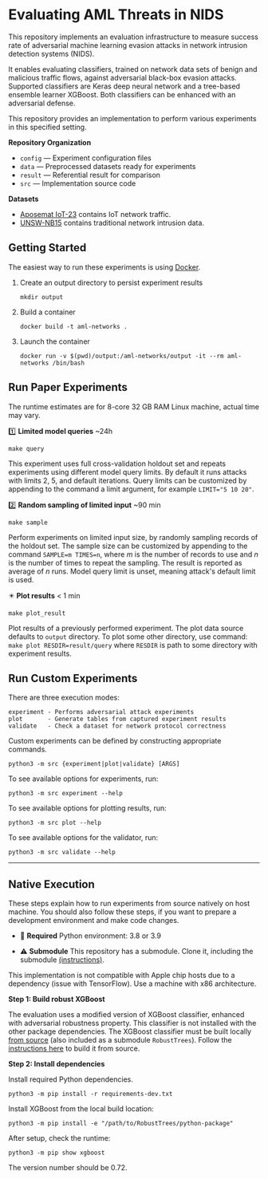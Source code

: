 # Evaluating AML Threats in NIDS

This repository implements an evaluation infrastructure to measure success rate of adversarial machine learning evasion
attacks in network intrusion detection systems (NIDS).

It enables evaluating classifiers, trained on network data sets of benign and malicious traffic flows, against 
adversarial black-box evasion attacks. Supported classifiers are Keras deep neural network and a tree-based ensemble 
learner XGBoost. Both classifiers can be enhanced with an adversarial defense.

This repository provides an implementation to perform various experiments in this specified setting. 

**Repository Organization**

- `config`     — Experiment configuration files              
- `data`       — Preprocessed datasets ready for experiments
- `result`     — Referential result for comparison          
- `src`        — Implementation source code                  

**Datasets**

- [Aposemat IoT-23](https://www.stratosphereips.org/datasets-iot23/) contains IoT network traffic.
- [UNSW-NB15](https://research.unsw.edu.au/projects/unsw-nb15-dataset) contains traditional network intrusion data.

## Getting Started

The easiest way to run these experiments is using [Docker](https://docs.docker.com/engine/install/).

1. Create an output directory to persist experiment results

    ```
    mkdir output
    ```
   
2. Build a container

    ```
    docker build -t aml-networks .
    ```

3. Launch the container

    ```
    docker run -v $(pwd)/output:/aml-networks/output -it --rm aml-networks /bin/bash
    ```

## Run Paper Experiments

The runtime estimates are for 8-core 32 GB RAM Linux machine, actual time may vary.

:one: **Limited model queries** ~24h

```
make query
```

This experiment uses full cross-validation holdout set and repeats experiments using different model query limits. 
By default it runs attacks with limits 2, 5, and default iterations. Query limits can be customized by appending 
to the command a limit argument, for example `LIMIT="5 10 20"`.

:two: **Random sampling of limited input** ~90 min

```
make sample
```

Perform experiments on limited input size, by randomly sampling records of the holdout set. The sample size can be
customized by appending to the command `SAMPLE=m TIMES=n`, where $m$ is the number of records to use and $n$ is the
number of times to repeat the sampling. The result is reported as average of $n$ runs. Model query limit is unset,
meaning attack's default limit is used.


:eight_pointed_black_star: **Plot results** < 1 min

```
make plot_result
```

Plot results of a previously performed experiment. The plot data source defaults to `output` directory. 
To plot some other directory, use command: `make plot RESDIR=result/query` where `RESDIR` is path to some directory with experiment results.

## Run Custom Experiments

There are three execution modes:

```
experiment - Performs adversarial attack experiments
plot       - Generate tables from captured experiment results
validate   - Check a dataset for network protocol correctness
```

Custom experiments can be defined by constructing appropriate commands.

```
python3 -m src {experiment|plot|validate} [ARGS]
```

To see available options for experiments, run:

```
python3 -m src experiment --help
```

To see available options for plotting results, run:

```
python3 -m src plot --help
```

To see available options for the validator, run:

```
python3 -m src validate --help
```

---

## Native Execution

These steps explain how to run experiments from source natively on host machine.
You should also follow these steps, if you want to prepare a development environment and make code changes.

- :snake: **Required** Python environment: 3.8 or 3.9

- :warning: **Submodule** This repository has a submodule. Clone it, including the submodule
  [(instructions)](https://stackoverflow.com/a/4438292).

This implementation is not compatible with Apple chip hosts due to a dependency (issue with TensorFlow). 
Use a machine with x86 architecture.

**Step 1: Build robust XGBoost**

The evaluation uses a modified version of XGBoost classifier, enhanced with adversarial robustness property. This
classifier is not installed with the other package dependencies. The XGBoost classifier must be built
locally [from source](https://github.com/chenhongge/RobustTrees) (also included as a submodule `RobustTrees`). 
Follow the [instructions here](https://github.com/chenhongge/RobustTrees/tree/master/python-package#from-source) 
to build it from source.

**Step 2: Install dependencies**

Install required Python dependencies.

```
python3 -m pip install -r requirements-dev.txt
```

Install XGBoost from the local build location:

```
python3 -m pip install -e "/path/to/RobustTrees/python-package"
```

After setup, check the runtime:

```
python3 -m pip show xgboost
```

The version number should be 0.72.